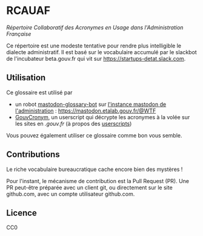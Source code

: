 # RCAUAF
*Répertoire Collaboratif des Acronymes en Usage dans l'Administration Française*

Ce répertoire est une modeste tentative pour rendre plus intelligible le dialecte administratif. Il est basé sur le vocabulaire accumulé par le slackbot de l'incubateur beta.gouv.fr qui vit sur https://startups-detat.slack.com.


## Utilisation
Ce glossaire est utilisé par
* un robot [mastodon-glossary-bot](https://github.com/michelbl/mastodon-glossary-bot) sur [l'instance mastodon de l'administration](https://mastodon.etalab.gouv.fr) : https://mastodon.etalab.gouv.fr/@WTF
* [GouvCronym][gouvcronym], un userscript qui décrypte les acronymes à la volée sur les sites en *.gouv.fr* (à propos des [userscripts][greasemonkey])

Vous pouvez également utiliser ce glossaire comme bon vous semble.


## Contributions

Le riche vocabulaire bureaucratique cache encore bien des mystères !

Pour l'instant, le mécanisme de contribution est la Pull Request (PR). Une PR peut-être préparée avec un client git, ou directement sur le site github.com, avec un compte utilisateur github.com.


## Licence

CC0

[gouvcronym]:https://framagit.org/sycom/userScripts/raw/master/GouvCronyme.user.js
[greasemonkey]:https://fr.wikipedia.org/wiki/Greasemonkey
